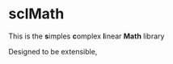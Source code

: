 # sclMath
This is the **s**imples **c**omplex **l**inear **Math**  library

Designed to be extensible,

